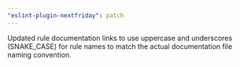 ```yaml
---
"eslint-plugin-nextfriday": patch
---
```


Updated rule documentation links to use uppercase and underscores (SNAKE_CASE) for rule names to match the actual documentation file naming convention.
